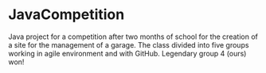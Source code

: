 # JavaCompetition

Java project for a competition after two months of school for the creation of a site for the management of a garage.
The class divided into five groups working in agile environment and with GitHub.
Legendary group 4 (ours) won!
